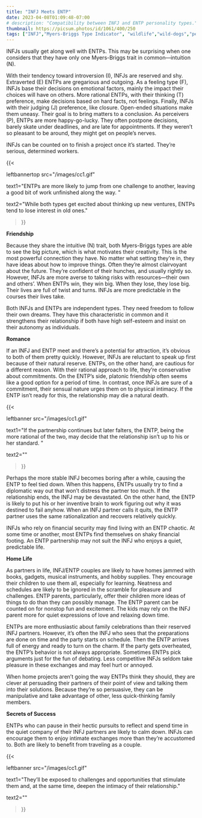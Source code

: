 ```yaml
---
title: "INFJ Meets ENTP"
date: 2023-04-08T01:09:48-07:00
# description: "Compatibility between INFJ and ENTP personality types."
thumbnail: https://picsum.photos/id/1061/400/250
tags: ["INFJ","Myers-Briggs Type Indicator", "wildlife","wild-dogs","pets","animal-welfare"]
---
```



<!-- This is **bold** text, and this is *emphasized* text.
![infp_injf table](/infp_injf-table.jpg)
Visit the [Hugo](https://gohugo.io) website! -->

<!-- https://beaconstreetusa.com/wp/infj-meets-entp/ -->

INFJs usually get along well with ENTPs. This may be surprising when one considers that they have only one Myers-Briggs trait in common—intuition (N).

With their tendency toward introversion (I), INFJs are reserved and shy. Extraverted (E) ENTPs are gregarious and outgoing. As a feeling type (F), INFJs base their decisions on emotional factors, mainly the impact their choices will have on others. More rational ENTPs, with their thinking (T) preference, make decisions based on hard facts, not feelings. Finally, INFJs with their judging (J) preference, like closure. Open-ended situations make them uneasy. Their goal is to bring matters to a conclusion. As perceivers (P), ENTPs are more happy-go-lucky. They often postpone decisions, barely skate under deadlines, and are late for appointments. If they weren’t so pleasant to be around, they might get on people’s nerves.

INFJs can be counted on to finish a project once it’s started. They’re serious, determined workers. 

{{< 

leftbannertop src="/images/cc1.gif" 

text1="ENTPs are more likely to jump from one challenge to another, leaving a good bit of work unfinished along the way. " 

text2="While both types get excited about thinking up new ventures, ENTPs tend to lose interest in old ones."

>}}

**Friendship**

Because they share the intuitive (N) trait, both Myers-Briggs types are able to see the big picture, which is what motivates their creativity. This is the most powerful connection they have. No matter what setting they’re in, they have ideas about how to improve things. Often they’re almost clairvoyant about the future. They’re confident of their hunches, and usually rightly so. However, INFJs are more averse to taking risks with resources—their own and others’. When ENTPs win, they win big. When they lose, they lose big. Their lives are full of twist and turns. INFJs are more predictable in the courses their lives take.

Both INFJs and ENTPs are independent types. They need freedom to follow their own dreams. They have this characteristic in common and it strengthens their relationship if both have high self-esteem and insist on their autonomy as individuals.

**Romance**

If an INFJ and ENTP meet and there’s a potential for attraction, it’s obvious to both of them pretty quickly. However, INFJs are reluctant to speak up first because of their natural reserve. ENTPs, on the other hand, are cautious for a different reason. With their rational approach to life, they’re conservative about commitments. On the ENTP’s side, platonic friendship often seems like a good option for a period of time. In contrast, once INFJs are sure of a commitment, their sensual nature urges them on to physical intimacy. If the ENTP isn’t ready for this, the relationship may die a natural death.

{{< 

leftbanner src="/images/cc1.gif" 

text1="If the partnership continues but later falters, the ENTP, being the more rational of the two, may decide that the relationship isn’t up to his or her standard. " 

text2=""

>}}

Perhaps the more stable INFJ becomes boring after a while, causing the ENTP to feel tied down. When this happens, ENTPs usually try to find a diplomatic way out that won’t distress the partner too much. If the relationship ends, the INFJ may be devastated. On the other hand, the ENTP is likely to put his or her inventive brain to work figuring out why it was destined to fail anyhow. When an INFJ partner calls it quits, the ENTP partner uses the same rationalization and recovers relatively quickly.

INFJs who rely on financial security may find living with an ENTP chaotic. At some time or another, most ENTPs find themselves on shaky financial footing. An ENTP partnership may not suit the INFJ who enjoys a quiet, predictable life.

**Home Life**

As partners in life, INFJ/ENTP couples are likely to have homes jammed with books, gadgets, musical instruments, and hobby supplies. They encourage their children to use them all, especially for learning. Neatness and schedules are likely to be ignored in the scramble for pleasure and challenges. ENTP parents, particularly, offer their children more ideas of things to do than they can possibly manage. The ENTP parent can be counted on for nonstop fun and excitement. The kids may rely on the INFJ parent more for quiet expressions of love and relaxing down time.

ENTPs are more enthusiastic about family celebrations than their reserved INFJ partners. However, it’s often the INFJ who sees that the preparations are done on time and the party starts on schedule. Then the ENTP arrives full of energy and ready to turn on the charm. If the party gets overheated, the ENTP’s behavior is not always appropriate. Sometimes ENTPs pick arguments just for the fun of debating. Less competitive INFJs seldom take pleasure in these exchanges and may feel hurt or annoyed.

When home projects aren’t going the way ENTPs think they should, they are clever at persuading their partners of their point of view and talking them into their solutions. Because they’re so persuasive, they can be manipulative and take advantage of other, less quick-thinking family members.

**Secrets of Success**

ENTPs who can pause in their hectic pursuits to reflect and spend time in the quiet company of their INFJ partners are likely to calm down. INFJs can encourage them to enjoy intimate exchanges more than they’re accustomed to. Both are likely to benefit from traveling as a couple. 

{{< 

leftbanner src="/images/cc1.gif" 

text1="They’ll be exposed to challenges and opportunities that stimulate them and, at the same time, deepen the intimacy of their relationship." 

text2=""

>}}